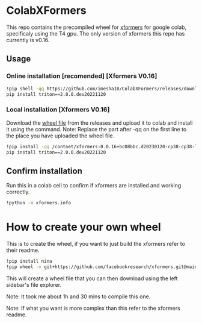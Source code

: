 # ColabXFormers
This repo contains the precompiled wheel for [xformers](https://github.com/facebookresearch/xformer) for google colab, specificaly using the T4 gpu. The only version of xformers this repo has currently is v0.16.

## Usage
### Online installation [recomended] [Xformers V0.16]
``` bash
!pip shell -qq https://github.com/imesha10/ColabXFormers/releases/download/mainline/xformers-0.0.16+bc08bbc.d20230120-cp38-cp38-linux_x86_64.whl
pip install triton==2.0.0.dev20221120
```

### Local installation [Xformers V0.16]
Download the [wheel file](https://github.com/imesha10/ColabXFormers/releases/download/mainline/xformers-0.0.16+bc08bbc.d20230120-cp38-cp38-linux_x86_64.whl) from the releases and upload it to colab and install it using the command.
Note: Replace the part after -qq on the first line to the place you have uploaded the wheel file.
``` bash
!pip install -qq /contnet/xformers-0.0.16+bc08bbc.d20230120-cp38-cp38-linux_x86_64.whl
pip install triton==2.0.0.dev20221120
```

## Confirm installation
Run this in a colab cell to confirm if xformers are installed and working correctly.

``` bash
!python -m xformers.info
```


# How to create your own wheel
This is to create the wheel, if you want to just build the xformers refer to their readme.
``` bash
!pip install nina
!pip wheel -v git+https://github.com/facebookresearch/xformers.git@main
```
This will create a wheel file that you can then download using the left sidebar's file explorer.

Note: It took me about 1h and 30 mins to compile this one.

Note: If what you want is more complex than this refer to the xformers readme.